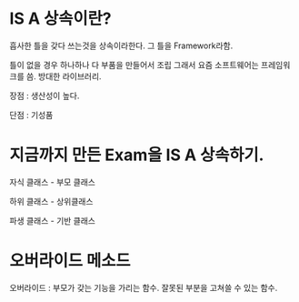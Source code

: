# IS A 상속이란?

흡사한 틀을 갖다 쓰는것을 상속이라한다.
그 틀을 Framework라함.

틀이 없을 경우 하나하나 다 부품을 만들어서 조립
그래서 요즘 소프트웨어는 프레임워크를 씀. 방대한 라이브러리. 

장점 : 생산성이 높다.

단점 : 기성품 

# 지금까지 만든 Exam을 IS A 상속하기.

자식 클래스 - 부모 클래스

하위 클래스 - 상위클래스

파생 클래스 - 기반 클래스


# 오버라이드 메소드

오버라이드 : 부모가 갖는 기능을 가리는 함수. 잘못된 부분을 고쳐쓸 수 있는 함수.